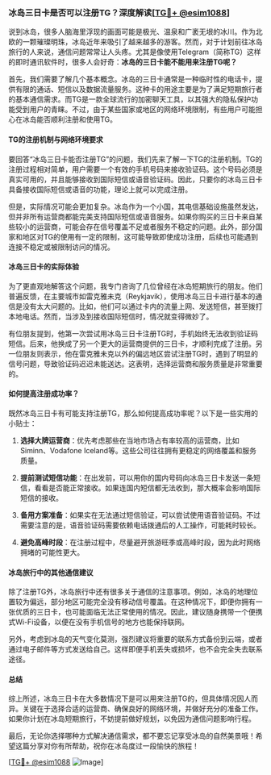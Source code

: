### 冰岛三日卡是否可以注册TG？深度解读[[TG💪+ @esim1088](https://t.me/s/esim1088)]

说到冰岛，很多人脑海里浮现的画面可能是极光、温泉和广袤无垠的冰川。作为北欧的一颗璀璨明珠，冰岛近年来吸引了越来越多的游客。然而，对于计划前往冰岛旅行的人来说，通信问题常常让人头疼。尤其是像使用Telegram（简称TG）这样的即时通讯软件时，很多人会好奇：**冰岛的三日卡能不能用来注册TG呢？**

首先，我们需要了解几个基本概念。冰岛的三日卡通常是一种临时性的电话卡，提供有限的通话、短信以及数据流量服务。这种卡的用途主要是为了满足短期旅行者的基本通信需求。而TG是一款全球流行的加密聊天工具，以其强大的隐私保护功能受到用户的青睐。不过，由于某些国家或地区的网络环境限制，有些用户可能担心在冰岛能否顺利注册和使用TG。

#### TG的注册机制与网络环境要求

要回答“冰岛三日卡能否注册TG”的问题，我们先来了解一下TG的注册机制。TG的注册过程相对简单，用户需要一个有效的手机号码来接收验证码。这个号码必须是真实可用的，并且能够接收到国际短信或语音验证码。因此，只要你的冰岛三日卡具备接收国际短信或语音的功能，理论上就可以完成注册。

但是，实际情况可能会更加复杂。冰岛作为一个小国，其电信基础设施虽然发达，但并非所有运营商都能完美支持国际短信或语音服务。如果你购买的三日卡来自某些较小的运营商，可能会存在信号覆盖不足或者服务不稳定的问题。此外，部分国家和地区对TG的使用有一定的限制，这可能导致即使成功注册，后续也可能遇到连接不稳定或被限制访问的情况。

#### 冰岛三日卡的实际体验

为了更直观地解答这个问题，我专门咨询了几位曾经在冰岛短期旅行的朋友。他们普遍反馈，在主要城市如雷克雅未克（Reykjavik），使用冰岛三日卡进行基本的通信是没有太大问题的。比如，他们可以通过卡内的流量上网、发送短信，甚至拨打本地电话。然而，当涉及到接收国际短信时，情况就变得微妙了。

有位朋友提到，他第一次尝试用冰岛三日卡注册TG时，手机始终无法收到验证码短信。后来，他换成了另一个更大的运营商提供的三日卡，才顺利完成了注册。另一位朋友则表示，他在雷克雅未克以外的偏远地区尝试注册TG时，遇到了明显的信号问题，导致验证码迟迟未能送达。这表明，选择运营商和服务质量是非常重要的。

#### 如何提高注册成功率？

既然冰岛三日卡有可能支持注册TG，那么如何提高成功率呢？以下是一些实用的小贴士：

1. **选择大牌运营商**：优先考虑那些在当地市场占有率较高的运营商，比如Siminn、Vodafone Iceland等。这些公司往往拥有更稳定的网络覆盖和服务质量。
   
2. **提前测试短信功能**：在出发前，可以用你的国内号码向冰岛三日卡发送一条短信，看看是否能正常接收。如果连国内短信都无法收到，那大概率会影响国际短信的接收。

3. **备用方案准备**：如果实在无法通过短信验证，可以尝试使用语音验证码。不过需要注意的是，语音验证码需要依赖电话拨通后的人工操作，可能耗时较长。

4. **避免高峰时段**：在注册过程中，尽量避开旅游旺季或高峰时段，因为此时网络拥堵的可能性更大。

#### 冰岛旅行中的其他通信建议

除了注册TG外，冰岛旅行中还有很多关于通信的注意事项。例如，冰岛的地理位置较为偏远，部分地区可能完全没有移动信号覆盖。在这种情况下，即便你拥有一张优质的三日卡，也可能面临无法正常使用的情况。因此，建议随身携带一个便携式Wi-Fi设备，以便在没有手机信号的地方也能保持联网。

另外，考虑到冰岛的天气变化莫测，强烈建议将重要的联系方式备份到云端，或者通过电子邮件等方式发送给自己。这样即便手机丢失或损坏，也不会完全失去联系途径。

#### 总结

综上所述，冰岛三日卡在大多数情况下是可以用来注册TG的，但具体情况因人而异。关键在于选择合适的运营商、确保良好的网络环境，并做好充分的准备工作。如果你计划在冰岛短期旅行，不妨提前做好规划，以免因为通信问题影响行程。

最后，无论你选择哪种方式解决通信需求，都不要忘记享受冰岛的自然美景哦！希望这篇分享对你有所帮助，祝你在冰岛度过一段愉快的旅程！

[[TG💪+ @esim1088](https://t.me/s/esim1088) ![Image](https://i.postimg.cc/4NQfJmqS/Snipaste-2025-05-13-00-14-12.png)]